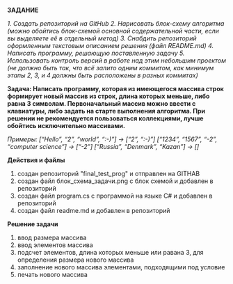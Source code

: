 **ЗАДАНИЕ**

*1. Создать репозиторий на GitHub
2. Нарисовать блок-схему алгоритма (можно обойтись блок-схемой основной содержательной части, если вы выделяете её в отдельный метод)
3. Снабдить репозиторий оформленным текстовым описанием решения (файл README.md)
4. Написать программу, решающую поставленную задачу
5. Использовать контроль версий в работе над этим небольшим проектом (не должно быть так, что всё залито одним коммитом, как минимум этапы 2, 3, и 4 должны быть расположены в разных коммитах)*


**Задача: Написать программу, которая из имеющегося массива строк формирует новый массив из строк, длина которых меньше, либо равна 3 символам. Первоначальный массив можно ввести с клавиатуры, либо задать на старте выполнения алгоритма. При решении не рекомендуется пользоваться коллекциями, лучше обойтись исключительно массивами.**

*Примеры:
[“Hello”, “2”, “world”, “:-)”] → [“2”, “:-)”]
[“1234”, “1567”, “-2”, “computer science”] → [“-2”]
[“Russia”, “Denmark”, “Kazan”] → []*

**Действия и файлы**
1. создан репозиторий "final_test_prog" и отправлен на GITHAB
2. создан файл блок_схема_задачи.png с блок схемой  и добавлен в репозиторий
3. создан файл program.cs с программой на языке C# и добавлен в репозиторий
4. создан файл readme.md и добавлен в репозиторий

**Решение задачи**
1. ввод размера массива
2. ввод элементов массива
3. подсчет элементов, длина которых меньше или равана 3, для определения размера нового массива
4. заполнение нового массива элементами, подходящими под условие
5. печать нового массива



